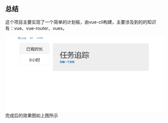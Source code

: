 ## 总结
  这个项目主要实现了一个简单的计划板，由vue-cli构建，主要涉及到的的知识有：vue、vue-router、vuex。

  ![image](./src/assets/img.png)
  完成后的效果图如上图所示

